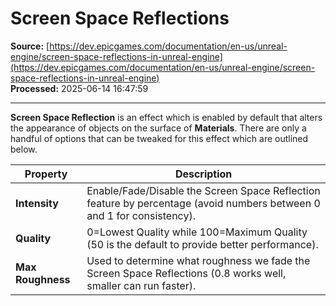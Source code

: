 # Screen Space Reflections

**Source:** [https://dev.epicgames.com/documentation/en-us/unreal-engine/screen-space-reflections-in-unreal-engine](https://dev.epicgames.com/documentation/en-us/unreal-engine/screen-space-reflections-in-unreal-engine)  
**Processed:** 2025-06-14 16:47:59

---

**Screen Space Reflection** is an effect which is enabled by default that alters the appearance of objects on the surface of **Materials**. There are only a handful of options that can be tweaked for this effect which are outlined below.

| Property | Description |
| --- | --- |
| **Intensity** | Enable/Fade/Disable the Screen Space Reflection feature by percentage (avoid numbers between 0 and 1 for consistency). |
| **Quality** | 0=Lowest Quality while 100=Maximum Quality (50 is the default to provide better performance). |
| **Max Roughness** | Used to determine what roughness we fade the Screen Space Reflections (0.8 works well, smaller can run faster). |
